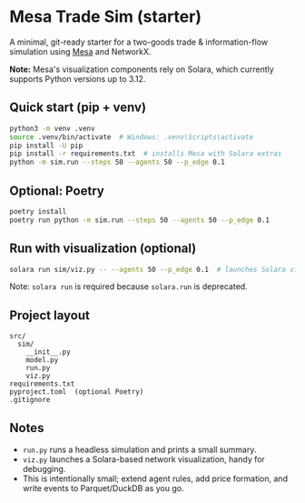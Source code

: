 
# Mesa Trade Sim (starter)

A minimal, git-ready starter for a two-goods trade & information-flow simulation using [Mesa](https://mesa.readthedocs.io/) and NetworkX.

**Note:** Mesa's visualization components rely on Solara, which currently supports Python versions up to 3.12.

## Quick start (pip + venv)
```bash
python3 -m venv .venv
source .venv/bin/activate  # Windows: .venv\Scripts\activate
pip install -U pip
pip install -r requirements.txt  # installs Mesa with Solara extras
python -m sim.run --steps 50 --agents 50 --p_edge 0.1
```

## Optional: Poetry
```bash
poetry install
poetry run python -m sim.run --steps 50 --agents 50 --p_edge 0.1
```

## Run with visualization (optional)
```bash
solara run sim/viz.py -- --agents 50 --p_edge 0.1  # launches Solara viz (Python ≤3.12)
```
Note: `solara run` is required because `solara.run` is deprecated.

## Project layout
```
src/
  sim/
    __init__.py
    model.py
    run.py
    viz.py
requirements.txt
pyproject.toml  (optional Poetry)
.gitignore
```

## Notes
- `run.py` runs a headless simulation and prints a small summary.
- `viz.py` launches a Solara-based network visualization, handy for debugging.
- This is intentionally small; extend agent rules, add price formation, and write events to Parquet/DuckDB as you go.
